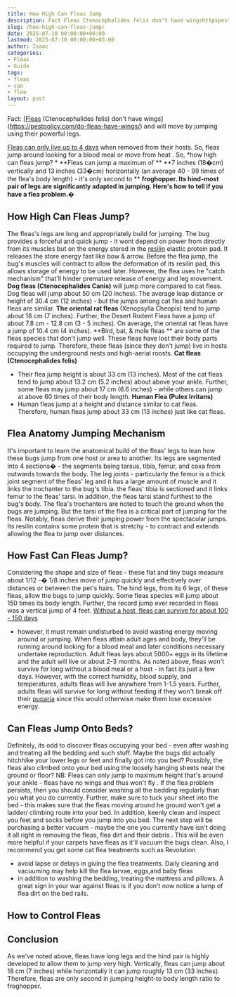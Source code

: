 ```yaml
---
title: How High Can Fleas Jump
description: Fact Fleas Ctenocephalides felis don't have wingshttpspestpolicy.comdo-fleas-have-wings and will move by jumping using their powerful legs. Fleas can only...
slug: /how-high-can-fleas-jump/
date: 2025-07-10 00:00:00+00:00
lastmod: 2025-07-10 00:00:00+03:00
author: Isaac
categories:
- Fleas
- Guide
tags:
- fleas
- can
- flea
layout: post
---
```

Fact:
[[Fleas](https://pestpolicy.com/how-long-can-fleas-live-without-a-host/) (Ctenocephalides felis) don't have wings](https://pestpolicy.com/do-fleas-have-wings/)
and will move by jumping using their powerful legs.

[Fleas can only live up to 4 days](https://pestpolicy.com/how-long-can-fleas-live-without-a-host/)
when removed from their hosts.
So, fleas jump around looking for a blood meal or move from
heat
.
So,
*how high can fleas jump? *
**Fleas can jump a maximum of **
**7 inches (18�cm) vertically and 13 inches (33�cm) horizontally (an average 40 - 99 times of the flea's body length) - it's only second to **
**froghopper. Its hind-most pair of legs are significantly adapted in jumping. Here's how to tell if you have a flea problem.�**
## How High Can Fleas Jump?

The fleas's legs are long and appropriately build for jumping. The bug provides a forceful and quick jump - it wont depend on power from directly from its muscles but on the energy stored in the
[resilin](https://en.wikipedia.org/wiki/Resilin)
elastic protein pad. It releases the store energy fast like bow & arrow.
Before the flea jump, the bug's muscles will contract to allow the deformation of its resilin pad, this allows storage of energy to be used later. However, the flea uses he "catch mechanism" that'll hinder premature release of energy and leg movement.
**Dog fleas (Ctenocephalides Canis)**
will jump more compared to cat fleas. Dog fleas will jump about 50 cm (20 inches). The average leap distance or height of 30.4 cm (12 inches) - but the jumps among cat flea and human fleas are similar.
**The oriental rat fleas**
(Xenopsylla Cheopis) tend to jump about 18 cm (7 inches). Further, the Desert Rodent Fleas have a jump of about 7.8 cm - 12.8 cm (3 - 5 inches). On average, the oriental rat fleas have a jump of 10.4 cm (4 inches).
**Bird, bat, & mole fleas **
are some of the fleas species that don't jump well. These fleas have lost their body parts required to jump. Therefore, these fleas (since they don't jump) live in hosts occupying the underground nests and high-aerial roosts.
**Cat fleas (Ctenocephalides felis)**
- Their flea jump height is about 33 cm (13 inches). Most of the cat fleas tend to jump about 13.2 cm (5.2 inches) about above your ankle. Further, some fleas may jump about 17 cm (6.6 inches) - while others can jump at above 60 times of their body length.
**Human Flea (Pulex Irritans)**
- Human fleas jump at a height and distance similar to cat fleas. Therefore, human fleas jump about 33 cm (13 inches) just like cat fleas.
## Flea Anatomy  Jumping Mechanism
It's important to learn the anatomical build of the fleas' legs to lean how these bugs jump from one host or area to another. Its legs are segmented into 4 sections� - the segments being tarsus, tibia, femur, and coxa from outwards towards the body.
The leg joints - particularly the femur is a thick joint segment of the fleas' leg and it has a large amount of muscle and it links the trochanter to the bug's tibia. the fleas' tibia is sectioned and it links femur to the fleas' tarsi. In addition, the fleas tarsi stand furthest to the bug's body.
The flea's trochanters are noted to touch the ground when the bugs are jumping. But the tarsi of the flea is a critical part of jumping for the fleas. Notably, fleas derive their jumping power from the spectacular jumps. Its resilin contains some protein that is stretchy - to contract and extends allowing the flea to jump over distances.
## How Fast Can Fleas Jump?
Considering the shape and size of fleas - these flat and tiny bugs measure about 1/12 -� 1/8 inches move of jump quickly and effectively over distances or between the pet's hairs. The hind legs, from its 6 legs, of these fleas, allow the bugs to jump quickly.
Some fleas species will jump about 150 times its body length. Further, the record jump ever recorded in fleas was a vertical jump of 4 feet.
[Without a host, fleas can survive for about 100 - 150 days](https://pestpolicy.com/how-long-can-fleas-live-without-a-host/)
- however, it must remain undisturbed to avoid wasting energy moving around or jumping.
When fleas attain adult ages and body, they'll be running around looking for a blood meal and later conditions
necessary undertake reproduction. Adult fleas lays about 5000+ eggs in its lifetime and the adult will live or about 2-3 months.
As noted above, fleas won't survive for long without a blood meal or a host - in fact its just a few days. However, with the correct humidity, blood supply, and temperatures, adults fleas will live anywhere from 1-1.5 years. Further, adults fleas will survive for long without feeding if they won't break off their
[puparia](https://en.wikipedia.org/wiki/Puparium)
since this would otherwise make them lose excessive energy.
## Can Fleas Jump Onto Beds?
Definitely, its odd to discover fleas occupying your bed - even after washing and treating all the bedding and such stuff. Maybe the bugs did actually hitchhike your lower legs or feet and finally got into you bed? Possibly, the fleas also climbed onto your bed using the loosely hanging sheets near the ground or floor? NB: Fleas can only jump to maximum height that's around your ankle -
fleas have no wings and thus won't fly
.
If the flea problem persists, then you should consider washing all the bedding regularly than you what you do currently. Further, make sure to tuck your sheet into the bed - this makes sure that the fleas moving around he ground won't get a ladder/ climbing route into your bed. In addition, keenly clean and inspect you feet and socks before you jump into you bed.
The next step will be purchasing a better vacuum - maybe the one you currently have isn't doing it all right in removing the fleas,
flea dirt and their debris
. This will be even more helpful if your carpets have fleas as it'll vacuum the bugs clean. Also, I recommend you get some
cat flea treatments such as Revolution
- avoid lapse or delays in giving the flea treatments.
Daily cleaning and vacuuming may help kill the flea larvae, eggs,and
baby fleas
- in addition to washing the bedding, treating the mattress and pillows. A great sign in your war against fleas is if you don't now notice a lump of flea dirt on the bed rails.
## How to Control Fleas
## Conclusion
As we've noted above, fleas have long legs and the hind pair is highly developed to allow them to jump very high. Vertically, fleas can jump about 18 cm (7 inches) while horizontally it can jump roughly 13 cm (33 inches). Therefore, fleas are only second in jumping height-to body length ratio to froghopper.